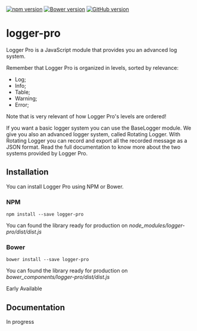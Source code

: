 
[![npm version](https://badge.fury.io/js/logger-pro.svg)](https://badge.fury.io/js/logger-pro)
[![Bower version](https://badge.fury.io/bo/logger-pro.svg)](https://badge.fury.io/bo/logger-pro)
[![GitHub version](https://badge.fury.io/gh/D-Mobilelab%2Flogger-pro.svg)](https://badge.fury.io/gh/D-Mobilelab%2Flogger-pro)

# logger-pro

Logger Pro is a JavaScript module that provides you an advanced log system.

Remember that Logger Pro is organized in levels, sorted by relevance: 
 
- Log;
- Info;
- Table;
- Warning;
- Error;
 
Note that is very relevant of how Logger Pro's levels are ordered!

If you want a basic logger system you can use the BaseLogger module. We give you also an advanced logger system, called Rotating Logger. With Rotating Logger you can record and export all the recorded message as a JSON format. Read the full documentation to know more about the two systems provided by Logger Pro.

## Installation

You can install Logger Pro using NPM or Bower.

### NPM
```
npm install --save logger-pro
```
You can found the library ready for production on <i>node_modules/logger-pro/dist/dist.js</i>

### Bower
```
bower install --save logger-pro
```
You can found the library ready for production on <i>bower_components/logger-pro/dist/dist.js</i>

Early Available

## Documentation

In progress
